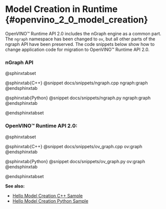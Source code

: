 # Model Creation in Runtime {#openvino_2_0_model_creation}

OpenVINO™ Runtime API 2.0 includes the nGraph engine as a common part. The `ngraph` namespace has been changed to `ov`, but all other parts of the ngraph API have been preserved.
The code snippets below show how to change application code for migration to OpenVINO™ Runtime API 2.0.

### nGraph API

@sphinxtabset

@sphinxtab{C++}
@snippet docs/snippets/ngraph.cpp ngraph:graph
@endsphinxtab

@sphinxtab{Python}
@snippet docs/snippets/ngraph.py ngraph:graph
@endsphinxtab

@endsphinxtabset

### OpenVINO™ Runtime API 2.0:

@sphinxtabset

@sphinxtab{C++}
@snippet docs/snippets/ov_graph.cpp ov:graph
@endsphinxtab

@sphinxtab{Python}
@snippet docs/snippets/ov_graph.py ov:graph
@endsphinxtab

@endsphinxtabset

**See also:**
- [Hello Model Creation C++ Sample](../../../samples/cpp/model_creation_sample/README.md)
- [Hello Model Creation Python Sample](../../../samples/python/model_creation_sample/README.md)
